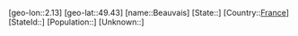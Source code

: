 ﻿---
location: [49.43,2.13]
type: City
tags:
- geo/City


SpocWebEntityId: 29058
isDeleted: false
confidential: public

---
[geo-lon::2.13]
[geo-lat::49.43]
[name::Beauvais]
[State::]
[Country::[France](geo/Continent/Europe/France.md)]
[StateId::]
[Population::]
[Unknown::]

